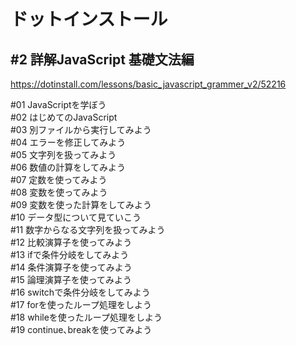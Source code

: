 # ドットインストール<br>
## #2 詳解JavaScript 基礎文法編<br>

https://dotinstall.com/lessons/basic_javascript_grammer_v2/52216<br>

#01 JavaScriptを学ぼう<br>
#02 はじめてのJavaScript<br>
#03 別ファイルから実行してみよう<br>
#04 エラーを修正してみよう<br>
#05 文字列を扱ってみよう<br>
#06 数値の計算をしてみよう<br>
#07 定数を使ってみよう<br>
#08 変数を使ってみよう<br>
#09 変数を使った計算をしてみよう<br>
#10 データ型について見ていこう<br>
#11 数字からなる文字列を扱ってみよう<br>
#12 比較演算子を使ってみよう<br>
#13 ifで条件分岐をしてみよう<br>
#14 条件演算子を使ってみよう<br>
#15 論理演算子を使ってみよう<br>
#16 switchで条件分岐をしてみよう<br>
#17 forを使ったループ処理をしよう<br>
#18 whileを使ったループ処理をしよう<br>
#19 continue､breakを使ってみよう<br>
